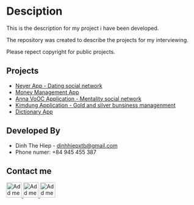 # Desciption

This is the description for my project i have been developed.

The repository was created to describe the projects for my interviewing.

Please repect copyright for public projects.

## Projects

+ [Neyer App - Dating social network](NeyerApp.md) 
+ [Money Management App](MoneyManagement.md)
+ [Anna VoOC Application - Mentality social network](AnnaApp.md)
+ [Kimdung Application - Gold and silver bunsiness managenment](KimdungApp.md)
+ [Dictionary App](DictionaryApp.md)

## Developed By

+ Dinh The Hiep - <dinhhiepxtb@gmail.com>
+ Phone numer: +84 945 455 387

## Contact me

<a href="https://www.facebook.com/hoangtuga99/">
  <img alt="Add me to Linkedin" src="https://raw.githubusercontent.com/hiepdth/Repo_Desciption/master/.android/images/facebook_icon.png" height="40" width="40"/>
</a>

<a href="https://github.com/hiepdth/">
  <img alt="Add me to Linkedin" src="https://raw.githubusercontent.com/hiepdth/Repo_Desciption/master/.android/images/github_icon.png" height="40" width="40"/>
</a>

<a href="https://linkedin.com/in/hiệp-đinh-784a0b1a9">
  <img alt="Add me to Linkedin" src="https://raw.githubusercontent.com/hiepdth/Repo_Desciption/master/.android/images/linkedin_icon.png" height="40" width="40"/>
</a>